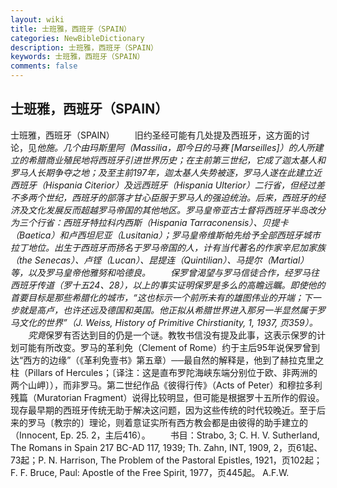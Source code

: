 ```yaml
---
layout: wiki
title: 士班雅，西班牙（SPAIN）
categories: NewBibleDictionary
description: 士班雅，西班牙（SPAIN）
keywords: 士班雅，西班牙（SPAIN）
comments: false
---
```


## 士班雅，西班牙（SPAIN）



士班雅，西班牙（SPAIN）
　　旧约圣经可能有几处提及西班牙，这方面的讨论，见*他施。几个由玛斯里阿（Massilia，即今日的马赛 [Marseilles]）的人所建立的希腊商业殖民地将西班牙引进世界历史；在主前第三世纪，它成了迦太基人和罗马人长期争夺之地；及至主前197年，迦太基人失势被逐，罗马人遂在此建立近西班牙（Hispania Citerior）及远西班牙（Hispania Ulterior）二行省，但经过差不多两个世纪，西班牙的部落才甘心臣服于罗马人的强迫统治。后来，西班牙的经济及文化发展反而超越罗马帝国的其他地区。罗马皇帝亚古士督将西班牙半岛改分为三个行省：西班牙特拉科内西斯（Hispania Tarraconensis）、贝提卡（Baetica）和卢西坦尼亚（Lusitania）；罗马皇帝维斯帕先给予全部西班牙城市拉丁地位。出生于西班牙而扬名于罗马帝国的人，计有当代著名的作家辛尼加家族（the Senecas）、卢铿（Lucan）、昆提连（Quintilian）、马提尔（Martial）等，以及罗马皇帝他雅努和哈德良。
　　保罗曾渴望与罗马信徒合作，经罗马往西班牙传道（罗十五24、28），以上的事实证明保罗是多么的高瞻远瞩。即使他的首要目标是那些希腊化的城市，“这也标示一个前所未有的雄图伟业的开端；下一步就是高卢，也许还远及德国和英国。他正拟从希腊世界进入那另一半显然属于罗马文化的世界”（J. Weiss, History of Primitive Chirstianity, 1,
1937, 页359）。
　　究竟*保罗有否达到目的仍是一个谜。教牧书信没有提及此事，这表示保罗的计划可能有所改变。罗马的革利免（Clement of Rome）约于主后95年说保罗曾到达“西方的边缘”（《革利免壹书》第五章）──最自然的解释是，他到了赫拉克里之柱（Pillars of Hercules；〔译注：这是直布罗陀海峡东端分别位于欧、非两洲的两个山岬〕），而非罗马。第二世纪作品《彼得行传》（Acts of Peter）和穆拉多利残篇（Muratorian Fragment）说得比较明显，但可能是根据罗十五所作的假设。现存最早期的西班牙传统无助于解决这问题，因为这些传统的时代较晚近。至于后来的罗马〔教宗的〕理论，则着意证实所有西方教会都是由彼得的助手建立的（Innocent, Ep. 25. 2，主后416）。
　　书目：Strabo, 3; C. H. V.
Sutherland, The Romans in Spain 217 BC-AD
117, 1939; Th. Zahn, INT, 1909, 2，页61起、73起；P. N. Harrison, The Problem of the Pastoral Epistles,
1921，页102起；F. F. Bruce, Paul: Apostle of
the Free Spirit, 1977，页445起。
A.F.W.





